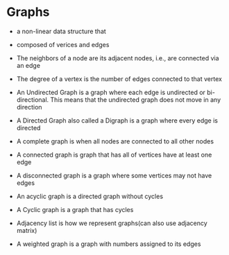 # Graphs

- a non-linear data structure that

- composed of verices and edges

- The neighbors of a node are its adjacent nodes, i.e., are connected via an edge

- The degree of a vertex is the number of edges connected to that vertex

- An Undirected Graph is a graph where each edge is undirected or bi-directional. This means that the undirected graph does not move in any direction

- A Directed Graph also called a Digraph is a graph where every edge is directed

- A complete graph is when all nodes are connected to all other nodes

- A connected graph is graph that has all of vertices have at least one edge

- A disconnected graph is a graph where some vertices may not have edges

- An acyclic graph is a directed graph without cycles

- A Cyclic graph is a graph that has cycles

- Adjacency list is how we represent graphs(can also use adjacency matrix)

- A weighted graph is a graph with numbers assigned to its edges
